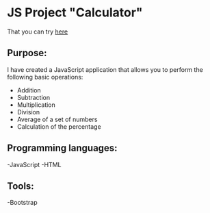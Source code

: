 # JS Project "Calculator"

That you can try [here](https://mrrusfr.github.io/port-folio/)

## Purpose:

I have created a JavaScript application that allows you to perform the
following basic operations:
- Addition
- Subtraction
- Multiplication
- Division
- Average of a set of numbers
- Calculation of the percentage
  
## Programming languages:

-JavaScript
-HTML

## Tools:

-Bootstrap
